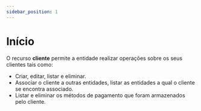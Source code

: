 ```yaml
---
sidebar_position: 1
---
```


# Início

O recurso **cliente** permite a entidade realizar operações sobre os seus clientes tais como:

- Criar, editar, listar e eliminar.
- Associar o cliente a outras entidades, listar as entidades a qual o cliente se encontra associado.
- Listar e eliminar os métodos de pagamento que foram armazenados pelo cliente.
